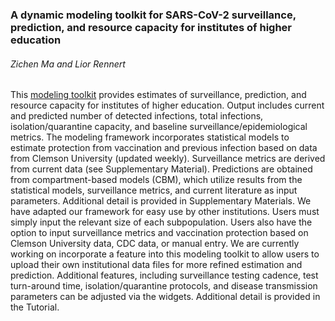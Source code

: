 ### A dynamic modeling toolkit for SARS-CoV-2 surveillance, prediction, and resource capacity for institutes of higher education

###### Zichen Ma and Lior Rennert

This [modeling toolkit](https://zmstats.shinyapps.io/CampusPrediction/) provides estimates of surveillance, prediction, and resource capacity for institutes of higher education. Output includes current and predicted number of detected infections, total infections, isolation/quarantine capacity, and baseline surveillance/epidemiological metrics. The modeling framework incorporates statistical models to estimate protection from vaccination and previous infection based on data from Clemson University (updated weekly). Surveillance metrics are derived from current data (see Supplementary Material). Predictions are obtained from compartment-based models (CBM), which utilize results from the statistical models, surveillance metrics, and current literature as input parameters. Additional detail is provided in Supplementary Materials. We have adapted our framework for easy use by other institutions. Users must simply input the relevant size of each subpopulation. Users also have the option to input surveillance metrics and vaccination protection based on Clemson University data, CDC data, or manual entry. We are currently working on incorporate a feature into this modeling toolkit to allow users to upload their own institutional data files for more refined estimation and prediction. Additional features, including surveillance testing cadence, test turn-around time, isolation/quarantine protocols, and disease transmission parameters can be adjusted via the widgets. Additional detail is provided in the Tutorial. 
